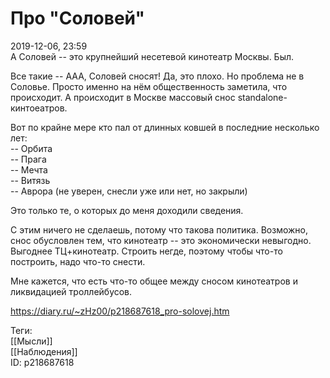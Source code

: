 Про "Соловей"
==============

   
 2019-12-06, 23:59   
  А Соловей -- это крупнейший несетевой кинотеатр Москвы. Был.   
   
 Все такие -- ААА, Соловей сносят! Да, это плохо. Но проблема не в Соловье. Просто именно на нём общественность заметила, что происходит. А происходит в Москве массовый снос standalone-кинтоеатров.   
   
 Вот по крайне мере кто пал от длинных ковшей в последние несколько лет:   
 -- Орбита   
 -- Прага   
 -- Мечта   
 -- Витязь   
 -- Аврора (не уверен, снесли уже или нет, но закрыли)   
   
 Это только те, о которых до меня доходили сведения.   
   
 С этим ничего не сделаешь, потому что такова политика. Возможно, снос обусловлен тем, что кинотеатр -- это экономически невыгодно. Выгоднее ТЦ+кинотеатр. Строить негде, поэтому чтобы что-то построить, надо что-то снести.   
   
 Мне кажется, что есть что-то общее между сносом кинотеатров и ликвидацией троллейбусов.   
    
 <https://diary.ru/~zHz00/p218687618_pro-solovej.htm>   
   
 Теги:   
 [[Мысли]]   
 [[Наблюдения]]   
 ID: p218687618